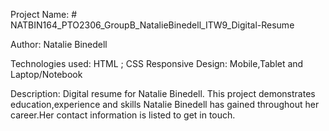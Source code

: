 Project Name: # NATBIN164_PTO2306_GroupB_NatalieBinedell_ITW9_Digital-Resume    

Author: Natalie Binedell

Technologies used: HTML ; CSS
Responsive Design: Mobile,Tablet and Laptop/Notebook 

Description: Digital resume for Natalie Binedell.
This project demonstrates education,experience and skills Natalie Binedell has gained throughout her career.Her contact information is listed to get in touch. 
